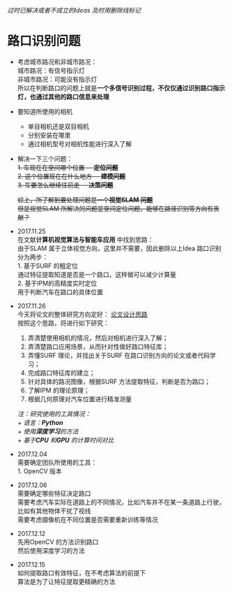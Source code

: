 _过时已解决或者不成立的Ideas 及时用删除线标记_

# 路口识别问题
+ 考虑城市路况和非城市路况：  
    城市路况：有信号指示灯  
    非城市路况：可能没有指示灯  
    所以在判断路口的问题上就是**一个多信号识别过程，不仅仅通过识别路口指示灯，也通过其他的路口信息来处理**   

+ 要知道所使用的相机  
    + 单目相机还是双目相机
    + 分别安装在哪里
    + 通过相机型号对相机性能进行深入了解

+ 解决一下三个问题：  
    ~~1. 车现在在空间哪个位置 -- **定位问题**~~  
    ~~2. 这个位置现在在什么地方 -- **建模问题**~~  
    ~~3. 车要怎么继续往前走 -- **决策问题**~~  

    ~~综上，所了解到要处理问题是一个**视觉SLAM 问题**~~  
    ~~但是视觉SLAM 所解决的问题是空间定位问题，能够在路径识别等方向有贡献？~~  
    
+ 2017.11.25   
    在文献**计算机视觉算法与智能车应用** 中找到思路：  
    由于SLAM 属于立体视觉方向，这里并不需要，因此删除以上Idea
    路口识别分为两步：   
        1. 基于SURF 的粗定位   
            通过特征提取知道是否是一个路口，这样做可以减少计算量  
        2. 基于IPM的高精度实时定位   
            用于判断汽车在路口的具体位置

+ 2017.11.26  
    今天将论文的整体研究方向定好： [论文设计思路](E:\Dropbox\1.3-Masterarbeit\Projects\设计思路.pdf)  
    按照这个思路，将进行如下研究：  
    1. 弄清楚使用相机的情况，然后对相机进行深入了解；  
    2. 弄清楚路口应用场景，从而针对性做好路口特征库；  
    3. 弄懂SURF 理论，并找出关于SURF 在路口识别方向的论文或者代码学习；  
    4. 完成路口特征库的建立；  
    5. 针对具体的路况图像，根据SURF 方法提取特征，判断是否为路口；  
    6. 了解IPM 的理论原理；  
    7. 根据几何原理对汽车位置进行精准测量  

    _注：研究使用的工具情况：_  
    _+ 语言：**Python**_  
    _+ 使用**深度学习**的方法_  
    _+ 基于**CPU** 和**GPU** 的计算时间对比_  

+ 2017.12.04  
    需要确定团队所使用的工具：  
        1. OpenCV 版本  

+ 2017.12.06  
    需要确定哪些特征决定路口  
    需要考虑汽车实际在道路上的不同情况，比如汽车并不在某一条道路上行驶， 比如有其他物体干扰了视线  
    需要考虑摄像机在不同位置是否需要重新训练等情况  

+ 2017.12.12  
    先用OpenCV 的方法识别路口  
    然后使用深度学习的方法  

+ 2017.12.15  
    如何提取路口有效特征，在不考虑算法的前提下  
    算法是为了让特征提取更精确的方法  